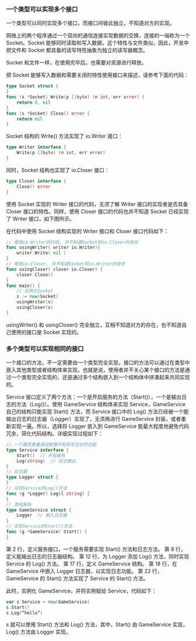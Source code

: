 ### 一个类型可以实现多个接口

一个类型可以同时实现多个接口，而接口间彼此独立，不知道对方的实现。

网络上的两个程序通过一个双向的通信连接实现数据的交换，连接的一端称为一个 Socket。Socket 能够同时读取和写入数据，这个特性与文件类似。因此，开发中把文件和 Socket 都具备的读写特性抽象为独立的读写器概念。

Socket 和文件一样，在使用完毕后，也需要对资源进行释放。

把 Socket 能够写入数据和需要关闭的特性使用接口来描述，请参考下面的代码：

```go
type Socket struct {
}
func (s *Socket) Write(p []byte) (n int, err error) {
    return 0, nil
}
func (s *Socket) Close() error {
    return nil
}
```

Socket 结构的 Write() 方法实现了 io.Writer 接口：

```go
type Writer interface {
    Write(p []byte) (n int, err error)
}
```

同时，Socket 结构也实现了 io.Closer 接口：

```go
type Closer interface {
    Close() error
}
```

使用 Socket 实现的 Writer 接口的代码，无须了解 Writer 接口的实现者是否具备 Closer 接口的特性。同样，使用 Closer 接口的代码也并不知道 Socket 已经实现了 Writer 接口，如下图所示。

在代码中使用 Socket 结构实现的 Writer 接口和 Closer 接口代码如下：

```go
// 使用io.Writer的代码, 并不知道Socket和io.Closer的存在
func usingWriter( writer io.Writer){
    writer.Write( nil )
}
// 使用io.Closer, 并不知道Socket和io.Writer的存在
func usingCloser( closer io.Closer) {
    closer.Close()
}
func main() {
    // 实例化Socket
    s := new(Socket)
    usingWriter(s)
    usingCloser(s)
}
```

usingWriter() 和 usingCloser() 完全独立，互相不知道对方的存在，也不知道自己使用的接口是 Socket 实现的。

### 多个类型可以实现相同的接口

一个接口的方法，不一定需要由一个类型完全实现，接口的方法可以通过在类型中嵌入其他类型或者结构体来实现。也就是说，使用者并不关心某个接口的方法是通过一个类型完全实现的，还是通过多个结构嵌入到一个结构体中拼凑起来共同实现的。

Service 接口定义了两个方法：一个是开启服务的方法（Start()），一个是输出日志的方法（Log()）。使用 GameService 结构体来实现 Service，GameService 自己的结构只能实现 Start() 方法，而 Service 接口中的 Log() 方法已经被一个能输出日志的日志器（Logger）实现了，无须再进行 GameService 封装，或者重新实现一遍。所以，选择将 Logger 嵌入到 GameService 能最大程度地避免代码冗余，简化代码结构。详细实现过程如下：

```go
// 一个服务需要满足能够开启和写日志的功能
type Service interface {
    Start()  // 开启服务
    Log(string)  // 日志输出
}
// 日志器
type Logger struct {
}
// 实现Service的Log()方法
func (g *Logger) Log(l string) {
}
// 游戏服务
type GameService struct {
    Logger  // 嵌入日志器
}
// 实现Service的Start()方法
func (g *GameService) Start() {
}
```

第 2 行，定义服务接口，一个服务需要实现 Start() 方法和日志方法。
第 8 行，定义能输出日志的日志器结构。
第 12 行，为 Logger 添加 Log() 方法，同时实现 Service 的 Log() 方法。
第 17 行，定义 GameService 结构。
第 18 行，在 GameService 中嵌入 Logger 日志器，以实现日志功能。
第 22 行，GameService 的 Start() 方法实现了 Service 的 Start() 方法。

此时，实例化 GameService，并将实例赋给 Service，代码如下：

```go
var s Service = new(GameService)
s.Start()
s.Log(“hello”)
```

s 就可以使用 Start() 方法和 Log() 方法，其中，Start() 由 GameService 实现，Log() 方法由 Logger 实现。
